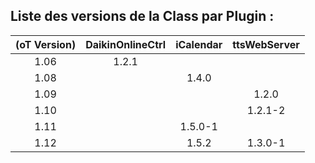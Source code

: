 ## Liste des versions de la Class par Plugin : 

| (oT Version) | DaikinOnlineCtrl | iCalendar | ttsWebServer |
|:------------:|:----------------:|:---------:|:------------:|
| 1.06         | 1.2.1            |           |              |
| 1.08         |                  | 1.4.0     |              |
| 1.09         |                  |           | 1.2.0        |
| 1.10         |                  |           | 1.2.1-2      |    
| 1.11         |                  | 1.5.0-1   |              |
| 1.12         |                  | 1.5.2     | 1.3.0-1      |
